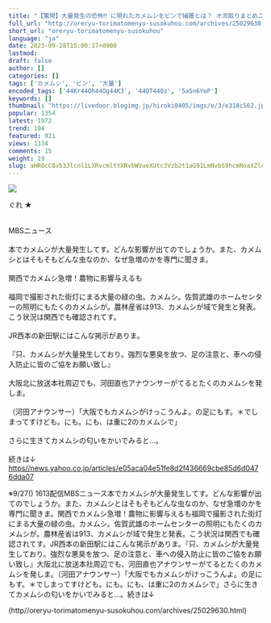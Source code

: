 ```yaml
---
title: "【驚愕】大量発生の恐怖‼ に現れたカメムシをビンで捕獲とは？ オ流取りまとめニュース速報"
full_url: "http://oreryu-torimatomenyu-susokuhou.com/archives/25029630.html"
short_url: "oreryu-torimatomenyu-susokuhou"
language: "ja"
date: 2023-09-28T15:00:17+0900
lastmod: 
draft: false
author: []
categories: []
tags: ['カメムシ', 'ビン', '大量']
encoded_tags: ['44Kr44Oh44Og44K3', '44OT44Oz', '5aSn6YeP']
keywords: []
thumbnail: "https://livedoor.blogimg.jp/hiroki0405/imgs/e/3/e318c562.jpg"
popular: 1354
latest: 1972
trend: 104
featured: 921
views: 1334
comments: 15
weight: 19
slug: aHR0cC8vb3Jlcnl1LXRvcmltYXRvbWVueXUtc3Vzb2t1aG91LmNvbS9hcmNoaXZlcy8yNTAyOTYzMC5odG1s
---
```


![](https://livedoor.blogimg.jp/hiroki0405/imgs/e/3/e318c562.jpg)

<div><p>ぐれ ★ </p><br> MBSニュース <br> <br> 本でカメムシが大量発生してす。どんな影響が出てのでしょうか。また、カメムシとはそもそもどんな虫なのか、なぜ急増のかを専門に聞きま。 <br> <br> 関西でカメムシ急増！農物に影響与えるも <br> <br> 福岡で撮影された街灯にまる大量の緑の虫。カメムシ。佐賀武雄のホームセンターの照明にもたくのカメムシが。農林産省は913、カメムシが域で発生と発表。こう状況は関西でも確認されてす。 <br> <br> JR西本の新田駅にはこんな掲示がありま。 <br> <br> 『只、カメムシが大量発生しており。強烈な悪臭を放つ、足の注意と、車への侵入防止に皆のご協をお願い致し』 <br> <br> 大阪北に放送本社周辺でも、河田直也アナウンサーがてるとたくのカメムシを発しま。 <br> <br> （河田アナウンサー）「大阪でもカメムシがけっこうんよ。の足にもす。＊でしまってすけども。にも。にも、は重に2のカメムシで」 <br> <br> さらに生きてカメムシの匂いをかいでみると…。 <br> <br> 続きは↓ <br> <a target='_blank' href='https//news.yahoo.co.jp/articles/e05aca04e51fe8d2f436669cbe85d6d0476dda07'>https//news.yahoo.co.jp/articles/e05aca04e51fe8d2f436669cbe85d6d0476dda07</a> <p>※9/27() 1613配信MBSニュース本でカメムシが大量発生してす。どんな影響が出てのでしょうか。また、カメムシとはそもそもどんな虫なのか、なぜ急増のかを専門に聞きま。関西でカメムシ急増！農物に影響与えるも福岡で撮影された街灯にまる大量の緑の虫。カメムシ。佐賀武雄のホームセンターの照明にもたくのカメムシが。農林産省は913、カメムシが域で発生と発表。こう状況は関西でも確認されてす。JR西本の新田駅にはこんな掲示がありま。『只、カメムシが大量発生しており。強烈な悪臭を放つ、足の注意と、車への侵入防止に皆のご協をお願い致し』大阪北に放送本社周辺でも、河田直也アナウンサーがてるとたくのカメムシを発しま。（河田アナウンサー）「大阪でもカメムシがけっこうんよ。の足にもす。＊でしまってすけども。にも。にも、は重に2のカメムシで」さらに生きてカメムシの匂いをかいでみると…。続きは↓</p></div>

(http//oreryu-torimatomenyu-susokuhou.com/archives/25029630.html)
